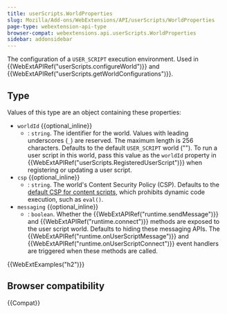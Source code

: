```yaml
---
title: userScripts.WorldProperties
slug: Mozilla/Add-ons/WebExtensions/API/userScripts/WorldProperties
page-type: webextension-api-type
browser-compat: webextensions.api.userScripts.WorldProperties
sidebar: addonsidebar
---
```


The configuration of a `USER_SCRIPT` execution environment. Used in {{WebExtAPIRef("userScripts.configureWorld")}} and {{WebExtAPIRef("userScripts.getWorldConfigurations")}}.

## Type

Values of this type are an object containing these properties:

- `worldId` {{optional_inline}}
  - : `string`. The identifier for the world. Values with leading underscores (`_`) are reserved. The maximum length is 256 characters. Defaults to the default `USER_SCRIPT` world (""). To run a user script in this world, pass this value as the `worldId` property in {{WebExtAPIRef("userScripts.RegisteredUserScript")}} when registering or updating a user script.
- `csp` {{optional_inline}}
  - : `string`. The world's Content Security Policy (CSP). Defaults to the [default CSP for content scripts](/en-US/docs/Mozilla/Add-ons/WebExtensions/Content_Security_Policy#csp_for_content_scripts), which prohibits dynamic code execution, such as `eval()`.
- `messaging` {{optional_inline}}
  - : `boolean`. Whether the {{WebExtAPIRef("runtime.sendMessage")}} and {{WebExtAPIRef("runtime.connect")}} methods are exposed to the user script world. Defaults to hiding these messaging APIs. The {{WebExtAPIRef("runtime.onUserScriptMessage")}} and {{WebExtAPIRef("runtime.onUserScriptConnect")}} event handlers are triggered when these methods are called.

{{WebExtExamples("h2")}}

## Browser compatibility

{{Compat}}
